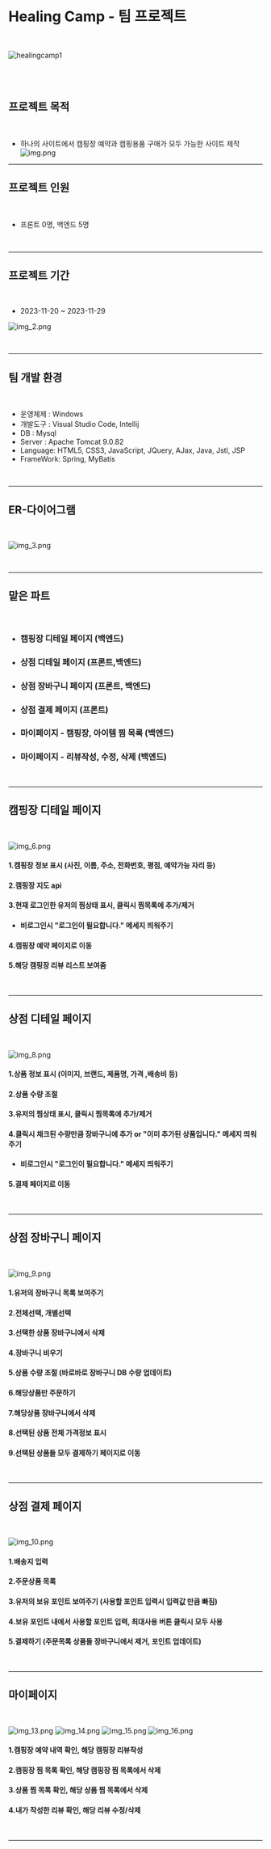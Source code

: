 <h1>Healing Camp - 팀 프로젝트</h1>
<br>

![healingcamp1](https://github.com/0924ljm/Healing-Camp/assets/97243334/6ebe667d-25b6-47e7-890e-4f4e4eb08202)




<br>
<br>

## 프로젝트 목적
<br>

- 하나의 사이트에서 캠핑장 예약과 캠핑용품 구매가 모두 가능한 사이트 제작 
![img.png](img.png)

---

## 프로젝트 인원
<br>

- 프론트 0명, 백엔드 5명

<br>

---

## 프로젝트 기간
<br>

- 2023-11-20 ~ 2023-11-29

![img_2.png](img_2.png)

<br>

---

## 팀 개발 환경
<br>

- 운영체제 : Windows
- 개발도구 : Visual Studio Code, Intellij
- DB : Mysql
- Server : Apache Tomcat 9.0.82
- Language: HTML5, CSS3, JavaScript, JQuery, AJax, Java, Jstl, JSP
- FrameWork: Spring, MyBatis

<br>

---


## ER-다이어그램
<br>

![img_3.png](img_3.png)

<br>

---

## 맡은 파트
<br>

- <h3>캠핑장 디테일 페이지 (백엔드)</h3>
- <h3>상점 디테일 페이지 (프론트,백엔드)</h3>
- <h3>상점 장바구니 페이지 (프론트, 백엔드)</h3>
- <h3>상점 결제 페이지 (프론트)</h3>
- <h3>마이페이지 - 캠핑장, 아이템 찜 목록 (백엔드)</h3>
- <h3>마이페이지 - 리뷰작성, 수정, 삭제 (백엔드)</h3>


<br>

---


## **캠핑장 디테일 페이지**
<br>

![img_6.png](img_6.png)
#### 1.캠핑장 정보 표시 (사진, 이름, 주소, 전화번호, 평점, 예약가능 자리 등)
#### 2.캠핑장 지도 api
#### 3.현재 로그인한 유저의 찜상태 표시, 클릭시 찜목록에 추가/제거
- ####   비로그인시 "로그인이 필요합니다." 메세지 띄워주기
#### 4.캠핑장 예약 페이지로 이동
#### 5.해당 캠핑장 리뷰 리스트 보여줌

<br>

---

## **상점 디테일 페이지**
<br>

![img_8.png](img_8.png)
#### 1.상품 정보 표시 (이미지, 브랜드, 제품명, 가격 ,배송비 등)
#### 2.상품 수량 조절
#### 3.유저의 찜상태 표시, 클릭시 찜목록에 추가/제거
#### 4.클릭시 채크된 수량만큼 장바구니에 추가 or "이미 추가된 상품입니다." 메세지 띄워주기 
- #### 비로그인시 "로그인이 필요합니다." 메세지 띄워주기
#### 5.결제 페이지로 이동

<br>

---

## **상점 장바구니 페이지**
<br>

![img_9.png](img_9.png)
#### 1.유저의 장바구니 목록 보여주기
#### 2.전체선택, 개별선택
#### 3.선택한 상품 장바구니에서 삭제
#### 4.장바구니 비우기
#### 5.상품 수량 조절 (바로바로 장바구니 DB 수량 업데이트)
#### 6.해당상품만 주문하기
#### 7.해당상품 장바구니에서 삭제
#### 8.선택된 상품 전체 가격정보 표시
#### 9.선택된 상품들 모두 결제하기 페이지로 이동

<br>

---

## **상점 결제 페이지**
<br>

![img_10.png](img_10.png)
#### 1.배송지 입력
#### 2.주문상품 목록
#### 3.유저의 보유 포인트 보여주기 (사용할 포인트 입력시 입력값 만큼 빠짐)
#### 4.보유 포인트 내에서 사용할 포인트 입력, 최대사용 버튼 클릭시 모두 사용
#### 5.결제하기 (주문목록 상품들 장바구니에서 제거, 포인트 업데이트)

<br>

---



## **마이페이지**
<br>

![img_13.png](img_13.png)
![img_14.png](img_14.png)
![img_15.png](img_15.png)
![img_16.png](img_16.png)
#### 1.캠핑장 예약 내역 확인, 해당 캠핑장 리뷰작성 
#### 2.캠핑장 찜 목록 확인, 해당 캠핑장 찜 목록에서 삭제
#### 3.상품 찜 목록 확인, 해당 상품 찜 목록에서 삭제
#### 4.내가 작성한 리뷰 확인, 해당 리뷰 수정/삭제

<br>

---

